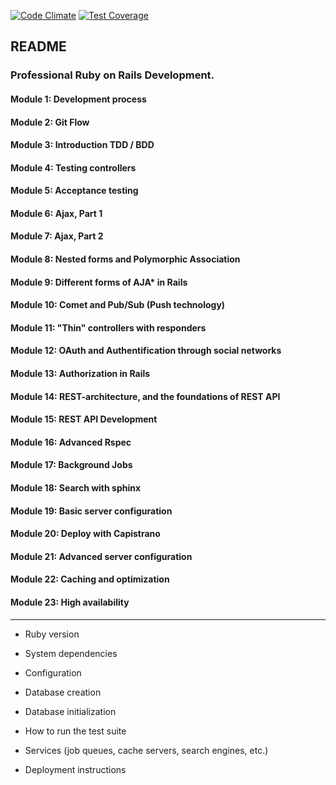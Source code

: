 [![Code Climate](https://codeclimate.com/github/BadAllOff/stackoverflow_clone/badges/gpa.svg)](https://codeclimate.com/github/BadAllOff/stackoverflow_clone)
[![Test Coverage](https://codeclimate.com/github/BadAllOff/stackoverflow_clone/badges/coverage.svg)](https://codeclimate.com/github/BadAllOff/stackoverflow_clone/coverage)

## README

### Professional Ruby on Rails Development.

#### Module 1: Development process

#### Module 2: Git Flow

#### Module 3: Introduction TDD / BDD

#### Module 4: Testing controllers

#### Module 5: Acceptance testing

#### Module 6: Ajax, Part 1

#### Module 7: Ajax, Part 2

#### Module 8: Nested forms and Polymorphic Association

#### Module 9: Different forms of AJA* in Rails

#### Module 10: Comet and Pub/Sub (Push technology)

#### Module 11: "Thin" controllers with responders

#### Module 12: OAuth and Authentification through social networks

#### Module 13: Authorization in Rails

#### Module 14: REST-architecture, and the foundations of REST API

#### Module 15: REST API Development

#### Module 16: Advanced Rspec

#### Module 17: Background Jobs

#### Module 18: Search with sphinx

#### Module 19: Basic server configuration

#### Module 20: Deploy with Capistrano

#### Module 21: Advanced server configuration

#### Module 22: Caching and optimization

#### Module 23: High availability






-------------------------------------------
* Ruby version

* System dependencies

* Configuration

* Database creation

* Database initialization

* How to run the test suite

* Services (job queues, cache servers, search engines, etc.)

* Deployment instructions